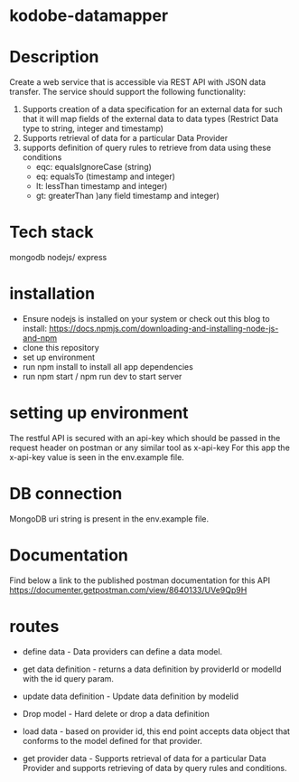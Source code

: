 # kodobe-datamapper

# Description
Create a web service that is accessible via REST API with JSON data transfer. The
service should support the following functionality:

1. Supports creation of a data specification for an external data for such that it
   will map fields of the external data to data types (Restrict Data type to string,
   integer and timestamp)
2. Supports retrieval of data for a particular Data Provider
3. supports definition of query rules to retrieve from data using these conditions
   - eqc: equalsIgnoreCase (string)
   - eq: equalsTo (timestamp and integer)
   - lt: lessThan timestamp and integer)
   - gt: greaterThan )any field timestamp and integer)

# Tech stack

mongodb
nodejs/ express

# installation

- Ensure nodejs is installed on your system or check out this blog to install:
  https://docs.npmjs.com/downloading-and-installing-node-js-and-npm
- clone this repository
- set up environment
- run npm install to install all app dependencies
- run npm start / npm run dev to start server

# setting up environment

The restful API is secured with an api-key which should be passed in the request header on postman or any similar tool as x-api-key
For this app the x-api-key value is seen in the env.example file.

# DB connection

MongoDB uri string is present in the env.example file.

# Documentation

Find below a link to the published postman documentation for this API
https://documenter.getpostman.com/view/8640133/UVe9Qp9H

# routes

- define data - Data providers can define a data model.

- get data definition - returns a data definition by providerId or modelId with the id query param.

- update data definition - Update data definition by modelid

- Drop model - Hard delete or drop a data definition

- load data - based on provider id, this end point accepts data object that conforms to the model defined for that provider.

- get provider data - Supports retrieval of data for a particular Data Provider and supports retrieving of data by query rules and conditions.
